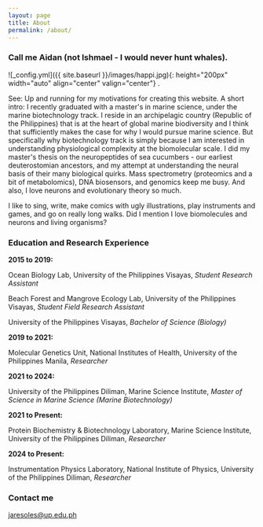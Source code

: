 ```yaml
---
layout: page
title: About
permalink: /about/
---
```

### Call me Aidan (not Ishmael - I would never hunt whales).

  ![_config.yml]({{ site.baseurl }}/images/happi.jpg){: height="200px" width="auto" align="center" valign="center"} .

<p align="justify">
 
See: Up and running for my motivations for creating this website. A short intro: I recently graduated with a master's in marine science, under the marine biotechnology track. I reside in an archipelagic country (Republic of the Philippines) that is at the heart of global marine biodiversity and I think that sufficiently makes the case for why I would pursue marine science. But specifically why biotechnology track is simply because I am interested in understanding physiological complexity at the biomolecular scale. I did my master's thesis on the neuropeptides of sea cucumbers - our earliest deuterostomian ancestors, and my attempt at understanding the neural basis of their many biological quirks. Mass spectrometry (proteomics and a bit of metabolomics), DNA biosensors, and genomics keep me busy. And also, I love neurons and evolutionary theory so much.

</p>

<p align="justify">
 
I like to sing, write, make comics with ugly illustrations, play instruments and games, and go on really long walks. Did I mention I love biomolecules and neurons and living organisms? 
 
</p>

### Education and Research Experience
  
<span class="bolded"><strong>2015 to 2019:</strong></span>

<p align="justify">

</p>
Ocean Biology Lab, University of the Philippines Visayas,  <em> Student Research Assistant  </em> </p>

Beach Forest and Mangrove Ecology Lab, University of the Philippines Visayas,  <em> Student Field Research Assistant  </em> </p>

University of the Philippines Visayas,  <em> Bachelor of Science (Biology) </em> </p>

<span class="bolded"><strong>2019 to 2021:</strong></span>

<p align="justify">

Molecular Genetics Unit, National Institutes of Health, University of the Philippines Manila,  <em> Researcher </em> </p>

</p>

<span class="bolded"><strong>2021 to 2024:</strong></span>

<p align="justify">

University of the Philippines Diliman, Marine Science Institute,  <em> Master of Science in Marine Science (Marine Biotechnology) </em> </p>

</p>
   
<span class="bolded"><strong>2021 to Present:</strong></span>

<p align="justify">

Protein Biochemistry & Biotechnology Laboratory, Marine Science Institute, University of the Philippines Diliman,  <em> Researcher </em> </p>

</p>

<span class="bolded"><strong>2024 to Present:</strong></span>

<p align="justify">

Instrumentation Physics Laboratory, National Institute of Physics, University of the Philippines Diliman,  <em> Researcher </em> </p>


</p>
 
### Contact me

[jaresoles@up.edu.ph](mailto:jaresoles@up.edu.ph)
